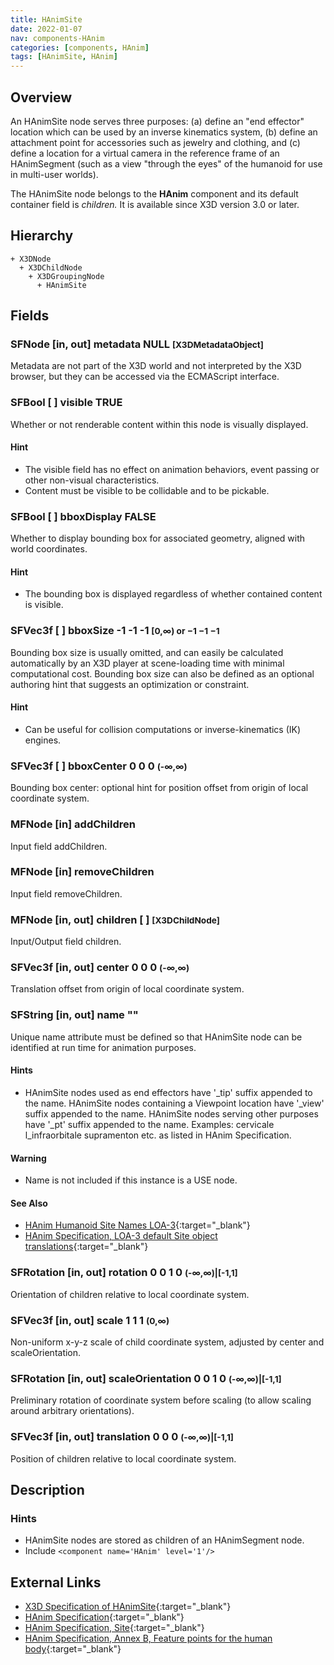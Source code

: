 ```yaml
---
title: HAnimSite
date: 2022-01-07
nav: components-HAnim
categories: [components, HAnim]
tags: [HAnimSite, HAnim]
---
```

<style>
.post h3 {
  word-spacing: 0.2em;
}
</style>

## Overview

An HAnimSite node serves three purposes: (a) define an "end effector" location which can be used by an inverse kinematics system, (b) define an attachment point for accessories such as jewelry and clothing, and (c) define a location for a virtual camera in the reference frame of an HAnimSegment (such as a view "through the eyes" of the humanoid for use in multi-user worlds).

The HAnimSite node belongs to the **HAnim** component and its default container field is *children.* It is available since X3D version 3.0 or later.

## Hierarchy

```
+ X3DNode
  + X3DChildNode
    + X3DGroupingNode
      + HAnimSite
```

## Fields

### SFNode [in, out] **metadata** NULL <small>[X3DMetadataObject]</small>

Metadata are not part of the X3D world and not interpreted by the X3D browser, but they can be accessed via the ECMAScript interface.

### SFBool [ ] **visible** TRUE

Whether or not renderable content within this node is visually displayed.

#### Hint

- The visible field has no effect on animation behaviors, event passing or other non-visual characteristics.
- Content must be visible to be collidable and to be pickable.

### SFBool [ ] **bboxDisplay** FALSE

Whether to display bounding box for associated geometry, aligned with world coordinates.

#### Hint

- The bounding box is displayed regardless of whether contained content is visible.

### SFVec3f [ ] **bboxSize** -1 -1 -1 <small>[0,∞) or −1 −1 −1</small>

Bounding box size is usually omitted, and can easily be calculated automatically by an X3D player at scene-loading time with minimal computational cost. Bounding box size can also be defined as an optional authoring hint that suggests an optimization or constraint.

#### Hint

- Can be useful for collision computations or inverse-kinematics (IK) engines.

### SFVec3f [ ] **bboxCenter** 0 0 0 <small>(-∞,∞)</small>

Bounding box center: optional hint for position offset from origin of local coordinate system.

### MFNode [in] **addChildren**

Input field addChildren.

### MFNode [in] **removeChildren**

Input field removeChildren.

### MFNode [in, out] **children** [ ] <small>[X3DChildNode]</small>

Input/Output field children.

### SFVec3f [in, out] **center** 0 0 0 <small>(-∞,∞)</small>

Translation offset from origin of local coordinate system.

### SFString [in, out] **name** ""

Unique name attribute must be defined so that HAnimSite node can be identified at run time for animation purposes.

#### Hints

- HAnimSite nodes used as end effectors have '\_tip' suffix appended to the name. HAnimSite nodes containing a Viewpoint location have '\_view' suffix appended to the name. HAnimSite nodes serving other purposes have '\_pt' suffix appended to the name. Examples: cervicale l_infraorbitale supramenton etc. as listed in HAnim Specification.

#### Warning

- Name is not included if this instance is a USE node.

#### See Also

- [HAnim Humanoid Site Names LOA-3](https://www.web3d.org/x3d/content/examples/Basic/HumanoidAnimation/tables/HAnimSiteLoa3Names19774V1.0.txt){:target="_blank"}
- [HAnim Specification, LOA-3 default Site object translations](https://www.web3d.org/documents/specifications/19774-1/V2.0/HAnim/BodyDimensionsAndLOAs.html#LOA3DefaultSiteTranslations){:target="_blank"}

### SFRotation [in, out] **rotation** 0 0 1 0 <small>(-∞,∞)|[-1,1]</small>

Orientation of children relative to local coordinate system.

### SFVec3f [in, out] **scale** 1 1 1 <small>(0,∞)</small>

Non-uniform x-y-z scale of child coordinate system, adjusted by center and scaleOrientation.

### SFRotation [in, out] **scaleOrientation** 0 0 1 0 <small>(-∞,∞)|[-1,1]</small>

Preliminary rotation of coordinate system before scaling (to allow scaling around arbitrary orientations).

### SFVec3f [in, out] **translation** 0 0 0 <small>(-∞,∞)|[-1,1]</small>

Position of children relative to local coordinate system.

## Description

### Hints

- HAnimSite nodes are stored as children of an HAnimSegment node.
- Include `<component name='HAnim' level='1'/>`

## External Links

- [X3D Specification of HAnimSite](https://www.web3d.org/documents/specifications/19775-1/V4.0/Part01/components/hanim.html#HAnimSite){:target="_blank"}
- [HAnim Specification](https://www.web3d.org/documents/specifications/19774-1/V2.0/HAnim/HAnimArchitecture.html){:target="_blank"}
- [HAnim Specification, Site](https://www.web3d.org/documents/specifications/19774-1/V2.0/HAnim/ObjectInterfaces.html#Site){:target="_blank"}
- [HAnim Specification, Annex B, Feature points for the human body](https://www.web3d.org/documents/specifications/19774-1/V2.0/HAnim/FeaturePoints.html){:target="_blank"}
